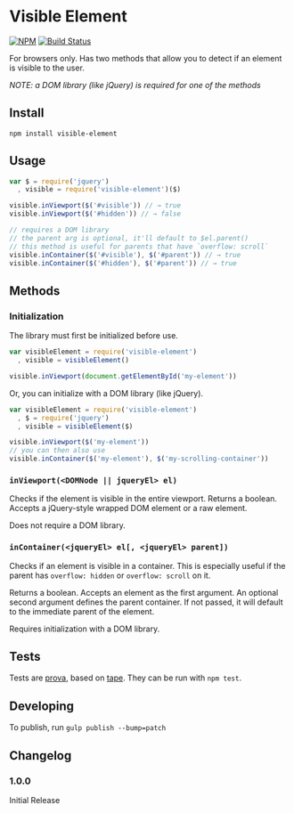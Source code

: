 # Visible Element

[![NPM](https://nodei.co/npm/visible-element.png)](https://nodei.co/npm/visible-element/) [![Build Status](https://travis-ci.org/joeybaker/visible-element.png?branch=master)](https://travis-ci.org/joeybaker/visible-element)

For browsers only. Has two methods that allow you to detect if an element is visible to the user.

_NOTE: a DOM library (like jQuery) is required for one of the methods_

## Install
`npm install visible-element`

## Usage
```js
var $ = require('jquery')
  , visible = require('visible-element')($)

visible.inViewport($('#visible')) // → true
visible.inViewport($('#hidden')) // → false

// requires a DOM library
// the parent arg is optional, it'll default to $el.parent()
// this method is useful for parents that have `overflow: scroll`
visible.inContainer($('#visible'), $('#parent')) // → true
visible.inContainer($('#hidden'), $('#parent')) // → true
```

## Methods

### Initialization
The library must first be initialized before use.

```js
var visibleElement = require('visible-element')
  , visible = visibleElement()

visible.inViewport(document.getElementById('my-element'))
```

Or, you can initialize with a DOM library (like jQuery).

```js
var visibleElement = require('visible-element')
  , $ = require('jquery')
  , visible = visibleElement($)

visible.inViewport($('my-element'))
// you can then also use
visible.inContainer($('my-element'), $('my-scrolling-container'))
```


### `inViewport(<DOMNode || jqueryEl> el)`
Checks if the element is visible in the entire viewport. Returns a boolean. Accepts a jQuery-style wrapped DOM element or a raw element.

Does not require a DOM library.

### `inContainer(<jqueryEl> el[, <jqueryEl> parent])`
Checks if an element is visible in a container. This is especially useful if the parent has `overflow: hidden` or `overflow: scroll` on it.

Returns a boolean. Accepts an element as the first argument. An optional second argument defines the parent container. If not passed, it will default to the immediate parent of the element.

Requires initialization with a DOM library.

## Tests
Tests are [prova](https://github.com/azer/prova), based on [tape](https://github.com/substack/tape). They can be run with `npm test`.

## Developing
To publish, run `gulp publish --bump=patch`

## Changelog
### 1.0.0
Initial Release

